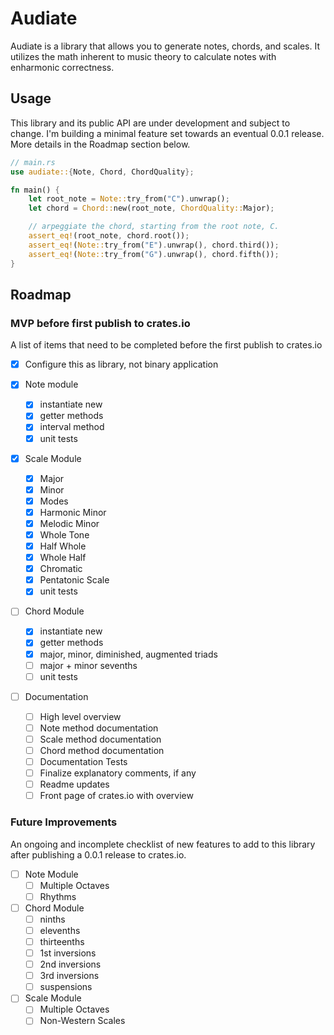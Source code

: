# Audiate

Audiate is a library that allows you to generate notes, chords, and scales. It utilizes the math inherent to music theory to calculate notes with enharmonic correctness.

## Usage

This library and its public API are under development and subject to change. I'm building a minimal feature set towards an eventual 0.0.1 release. More details in the Roadmap section below.

```rust
// main.rs
use audiate::{Note, Chord, ChordQuality};

fn main() {
    let root_note = Note::try_from("C").unwrap();
    let chord = Chord::new(root_note, ChordQuality::Major);

    // arpeggiate the chord, starting from the root note, C.
    assert_eq!(root_note, chord.root());
    assert_eq!(Note::try_from("E").unwrap(), chord.third());
    assert_eq!(Note::try_from("G").unwrap(), chord.fifth());
}
```

## Roadmap

### MVP before first publish to crates.io

A list of items that need to be completed before the first publish to crates.io

- [x] Configure this as library, not binary application

- [x] Note module
    - [x] instantiate new
    - [x] getter methods
    - [x] interval method
    - [x] unit tests

- [x] Scale Module
    - [x] Major
    - [x] Minor
    - [x] Modes
    - [x] Harmonic Minor
    - [x] Melodic Minor
    - [x] Whole Tone
    - [x] Half Whole
    - [x] Whole Half
    - [x] Chromatic
    - [x] Pentatonic Scale
    - [x] unit tests

- [ ] Chord Module
    - [x] instantiate new
    - [x] getter methods
    - [x] major, minor, diminished, augmented triads
    - [ ] major + minor sevenths
    - [ ] unit tests

- [ ] Documentation
    - [ ] High level overview
    - [ ] Note method documentation
    - [ ] Scale method documentation
    - [ ] Chord method documentation
    - [ ] Documentation Tests
    - [ ] Finalize explanatory comments, if any
    - [ ] Readme updates
    - [ ] Front page of crates.io with overview
 
### Future Improvements

An ongoing and incomplete checklist of new features to add to this library after publishing a 0.0.1 release to crates.io.

- [ ] Note Module
    - [ ] Multiple Octaves
    - [ ] Rhythms

- [ ] Chord Module
    - [ ] ninths
    - [ ] elevenths
    - [ ] thirteenths
    - [ ] 1st inversions
    - [ ] 2nd inversions
    - [ ] 3rd inversions
    - [ ] suspensions

- [ ] Scale Module
    - [ ] Multiple Octaves
    - [ ] Non-Western Scales
